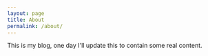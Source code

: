 ```yaml
---
layout: page
title: About
permalink: /about/
---
```


This is my blog, one day I'll update this to contain some real content.
